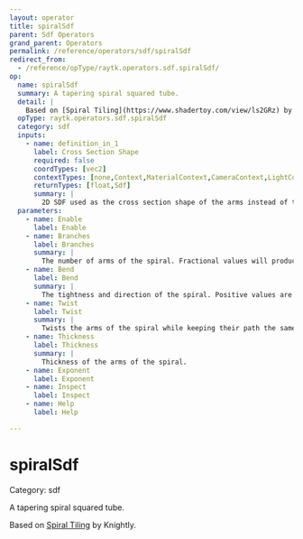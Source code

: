 ```yaml
---
layout: operator
title: spiralSdf
parent: Sdf Operators
grand_parent: Operators
permalink: /reference/operators/sdf/spiralSdf
redirect_from:
  - /reference/opType/raytk.operators.sdf.spiralSdf/
op:
  name: spiralSdf
  summary: A tapering spiral squared tube.
  detail: |
    Based on [Spiral Tiling](https://www.shadertoy.com/view/ls2GRz) by Knightly.
  opType: raytk.operators.sdf.spiralSdf
  category: sdf
  inputs:
    - name: definition_in_1
      label: Cross Section Shape
      required: false
      coordTypes: [vec2]
      contextTypes: [none,Context,MaterialContext,CameraContext,LightContext]
      returnTypes: [float,Sdf]
      summary: |
        2D SDF used as the cross section shape of the arms instead of the default rounded square.
  parameters:
    - name: Enable
      label: Enable
    - name: Branches
      label: Branches
      summary: |
        The number of arms of the spiral. Fractional values will produce a discontinuity.
    - name: Bend
      label: Bend
      summary: |
        The tightness and direction of the spiral. Positive values are counterclockwise and negative are clockwise.
    - name: Twist
      label: Twist
      summary: |
        Twists the arms of the spiral while keeping their path the same.
    - name: Thickness
      label: Thickness
      summary: |
        Thickness of the arms of the spiral.
    - name: Exponent
      label: Exponent
    - name: Inspect
      label: Inspect
    - name: Help
      label: Help

---
```


# spiralSdf

Category: sdf



A tapering spiral squared tube.

Based on [Spiral Tiling](https://www.shadertoy.com/view/ls2GRz) by Knightly.